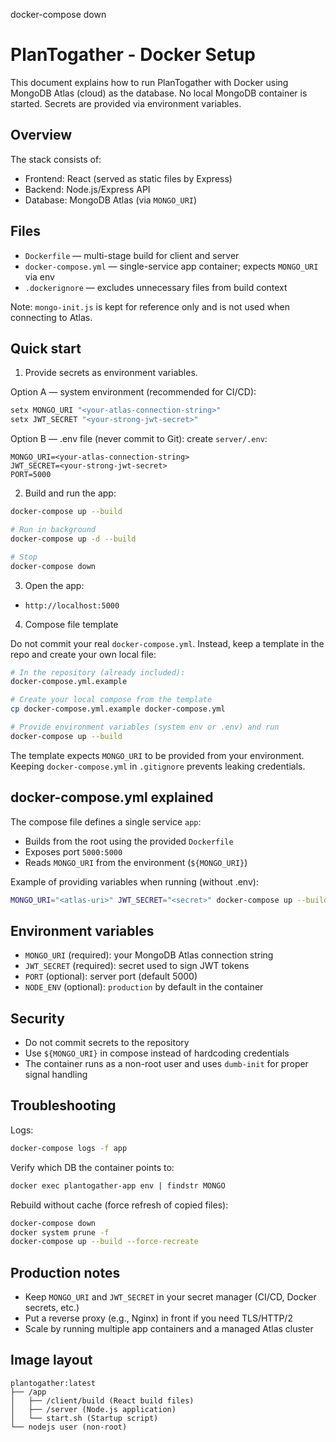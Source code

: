 docker-compose down
# PlanTogather - Docker Setup

This document explains how to run PlanTogather with Docker using MongoDB Atlas (cloud) as the database. No local MongoDB container is started. Secrets are provided via environment variables.

## Overview

The stack consists of:
- Frontend: React (served as static files by Express)
- Backend: Node.js/Express API
- Database: MongoDB Atlas (via `MONGO_URI`)

## Files

- `Dockerfile` — multi-stage build for client and server
- `docker-compose.yml` — single-service app container; expects `MONGO_URI` via env
- `.dockerignore` — excludes unnecessary files from build context

Note: `mongo-init.js` is kept for reference only and is not used when connecting to Atlas.

## Quick start

1) Provide secrets as environment variables.

Option A — system environment (recommended for CI/CD):
```bash
setx MONGO_URI "<your-atlas-connection-string>"
setx JWT_SECRET "<your-strong-jwt-secret>"
```

Option B — .env file (never commit to Git): create `server/.env`:
```env
MONGO_URI=<your-atlas-connection-string>
JWT_SECRET=<your-strong-jwt-secret>
PORT=5000
```

2) Build and run the app:
```bash
docker-compose up --build

# Run in background
docker-compose up -d --build

# Stop
docker-compose down
```

3) Open the app:
- `http://localhost:5000`

4) Compose file template

Do not commit your real `docker-compose.yml`. Instead, keep a template in the repo and create your own local file:

```bash
# In the repository (already included):
docker-compose.yml.example

# Create your local compose from the template
cp docker-compose.yml.example docker-compose.yml

# Provide environment variables (system env or .env) and run
docker-compose up --build
```

The template expects `MONGO_URI` to be provided from your environment. Keeping `docker-compose.yml` in `.gitignore` prevents leaking credentials.

## docker-compose.yml explained

The compose file defines a single service `app`:
- Builds from the root using the provided `Dockerfile`
- Exposes port `5000:5000`
- Reads `MONGO_URI` from the environment (`${MONGO_URI}`)

Example of providing variables when running (without .env):
```bash
MONGO_URI="<atlas-uri>" JWT_SECRET="<secret>" docker-compose up --build
```

## Environment variables

- `MONGO_URI` (required): your MongoDB Atlas connection string
- `JWT_SECRET` (required): secret used to sign JWT tokens
- `PORT` (optional): server port (default 5000)
- `NODE_ENV` (optional): `production` by default in the container

## Security

- Do not commit secrets to the repository
- Use `${MONGO_URI}` in compose instead of hardcoding credentials
- The container runs as a non-root user and uses `dumb-init` for proper signal handling

## Troubleshooting

Logs:
```bash
docker-compose logs -f app
```

Verify which DB the container points to:
```bash
docker exec plantogather-app env | findstr MONGO
```

Rebuild without cache (force refresh of copied files):
```bash
docker-compose down
docker system prune -f
docker-compose up --build --force-recreate
```

## Production notes

- Keep `MONGO_URI` and `JWT_SECRET` in your secret manager (CI/CD, Docker secrets, etc.)
- Put a reverse proxy (e.g., Nginx) in front if you need TLS/HTTP/2
- Scale by running multiple app containers and a managed Atlas cluster

## Image layout

```
plantogather:latest
├── /app
│   ├── /client/build (React build files)
│   ├── /server (Node.js application)
│   └── start.sh (Startup script)
└── nodejs user (non-root)
```
